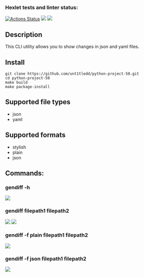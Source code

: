 ### Hexlet tests and linter status:
[![Actions Status](https://github.com/unt1tledd/python-project-50/workflows/hexlet-check/badge.svg)](https://github.com/unt1tledd/python-project-50/actions) <a href="https://codeclimate.com/github/unt1tledd/python-project-50/test_coverage"><img src="https://api.codeclimate.com/v1/badges/4eae82acd044397431cd/test_coverage" /></a> <a href="https://codeclimate.com/github/unt1tledd/python-project-50/maintainability"><img src="https://api.codeclimate.com/v1/badges/4eae82acd044397431cd/maintainability" /></a>

 <h2>Description</h2>
 This CLI utility allows you to show changes in json and yaml files.

 <h2>Install</h2>
  
  ``` 
  git clone https://github.com/unt1tledd/python-project-50.git
  cd python-project-50
  make build
  make package-install
  ```
  
## Supported file types
 - json
 - yaml

## Supported formats
- stylish
- plain 
- json

## Commands:
### gendiff -h
<a href="https://asciinema.org/a/G64dsihkrI2JLzQ5oCt3IMdMb" target="_blank"><img src="https://asciinema.org/a/G64dsihkrI2JLzQ5oCt3IMdMb.svg" /></a>

### gendiff filepath1 filepath2
<a href="https://asciinema.org/a/0w1G7HrXeOXH7Dqe2dyjBYRA7" target="_blank"><img src="https://asciinema.org/a/0w1G7HrXeOXH7Dqe2dyjBYRA7.svg" /></a>
<a href="https://asciinema.org/a/RO7mntMezPNofVhT9uA6ZpnLd" target="_blank"><img src="https://asciinema.org/a/RO7mntMezPNofVhT9uA6ZpnLd.svg" /></a>

### gendiff -f plain filepath1 filepath2
<a href="https://asciinema.org/a/Ve3zWyzArioihwiBGcjNx8gdG" target="_blank"><img src="https://asciinema.org/a/Ve3zWyzArioihwiBGcjNx8gdG.svg" /></a>

### gendiff -f json filepath1 filepath2
<a href="https://asciinema.org/a/PqyPoOOJxI3mI8pzC9b2Hgubu" target="_blank"><img src="https://asciinema.org/a/PqyPoOOJxI3mI8pzC9b2Hgubu.svg" /></a>
